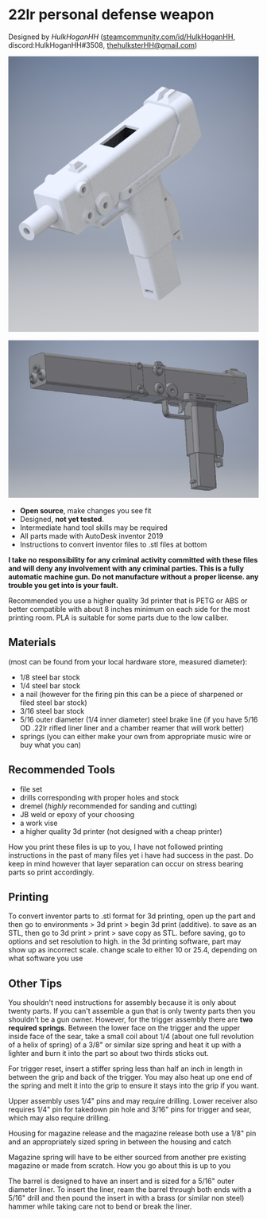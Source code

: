 # 22lr personal defense weapon
Designed by *HulkHoganHH* ([steamcommunity.com/id/HulkHoganHH](steamcommunity.com/id/HulkHoganHH), discord:HulkHoganHH#3508, [thehulksterHH@gmail.com](thehulksterHH@gmail.com))

![Brapper 3d Printable 22lr Ingram  Pistol](july_2020_assembly.png)

![Brapper 3d Printable 22lr Ingram  Pistol](Screenshot_3.png)

- **Open source**, make changes you see fit
- Designed, **not yet tested**.
- Intermediate hand tool skills may be required
- All parts made with AutoDesk inventor 2019
- Instructions to convert inventor files to .stl files at bottom

**I take no responsibility for any criminal activity committed with these files and will deny any involvement with any criminal parties. This is a fully automatic machine gun. Do not manufacture without a proper license. any trouble you get into is your fault.**

Recommended you use a higher quality 3d printer that is PETG or ABS or better compatible with about 8 inches minimum on each side for the most printing room. PLA is suitable for some parts due to the low caliber.

## Materials
(most can be found from your local hardware store, measured diameter):
- 1/8 steel bar stock
- 1/4 steel bar stock
- a nail (however for the firing pin this can be a piece of sharpened or filed steel bar stock)
- 3/16 steel bar stock
- 5/16 outer diameter (1/4 inner diameter) steel brake line (if you have 5/16 OD .22lr rifled liner liner and a chamber reamer that will work better)
- springs (you can either make your own from appropriate music wire or buy what you can)

## Recommended Tools
- file set
- drills corresponding with proper holes and stock
- dremel (*highly* recommended for sanding and cutting)
- JB weld or epoxy of your choosing
- a work vise
- a higher quality 3d printer (not designed with a cheap printer)


How you print these files is up to you, I have not followed printing instructions in the past of many files yet i have had success in the past. Do keep in mind however that layer separation can occur on stress bearing parts so print accordingly.

## Printing
To convert inventor parts to .stl format for 3d printing, open up the part and then go to environments > 3d print > begin 3d print (additive). to save as an STL, then go to 3d print > print > save copy as STL. before saving, go to options and set resolution to high. in the 3d printing software, part may show up as incorrect scale. change scale to either 10 or 25.4, depending on what software you use

## Other Tips
You shouldn't need instructions for assembly because it is only about twenty parts. If you can't assemble a gun that is only twenty parts then you shouldn't be a gun owner. However, for the trigger assembly there are **two required springs**. Between the lower face on the trigger and the upper inside face of the sear, take a small coil about 1/4 (about one full revolution of a helix of spring) of a 3/8" or similar size spring and heat it up with a lighter and burn it into the part so about two thirds sticks out. 

For trigger reset, insert a stiffer spring less than half an inch in length in between the grip and back of the trigger. You may also heat up one end of the spring and melt it into the grip to ensure it stays into the grip if you want.

Upper assembly uses 1/4" pins and may require drilling. Lower receiver also requires 1/4" pin for takedown pin hole and 3/16" pins for trigger and sear, which may also require drilling.

Housing for magazine release and the magazine release both use a 1/8" pin and an appropriately sized spring in between the housing and catch

Magazine spring will have to be either sourced from another pre existing magazine or made from scratch. How you go about this is up to you

The barrel is designed to have an insert and is sized for a 5/16" outer diameter liner. To insert the liner, ream the barrel through both ends with a 5/16" drill and then pound the insert in with a brass (or similar non steel) hammer while taking care not to bend or break the liner.
